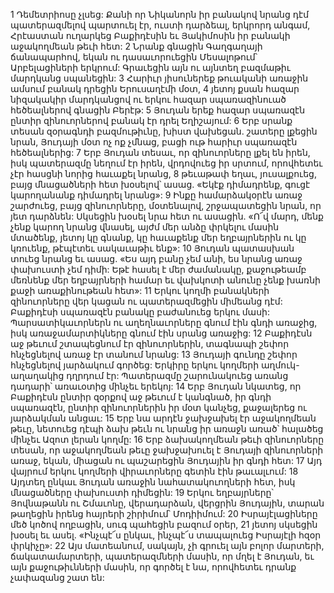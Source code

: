 1 Դեմետրիոսը չլսեց: Քանի որ Նիկանորն իր բանակով նրանց դէմ պատերազմելով պարտուել էր, ուստի դարձեալ, երկրորդ անգամ, Հրէաստան ուղարկեց Բաքիդէսին եւ Յակիմոսին իր բանակի աջակողմեան թեւի հետ: 2 Նրանք գնացին Գաղգաղայի ճանապարհով, եկան ու դասաւորուեցին Մեսալոթում՝ Արբելացիների երկրում: Գրաւեցին այն ու այնտեղ բազմաթիւ մարդկանց սպանեցին: 3 Հարիւր յիսուներեք թուականի առաջին ամսում բանակ դրեցին Երուսաղէմի մօտ, 4 յետոյ քսան հազար նիզակակիր մարդկանցով ու երկու հազար սպառազինուած հեծեալներով գնացին Բերէթ: 5 Յուդան երեք հազար սպառազէն ընտիր զինուորներով բանակ էր դրել Եղիշայում: 6 Երբ սրանք տեսան զօրագնդի բազմութիւնը, խիստ վախեցան. շատերը լքեցին նրան, Յուդայի մօտ ոչ ոք չմնաց, բացի ութ հարիւր սպառազէն հեծեալներից: 7 Երբ Յուդան տեսաւ, որ զինուորները լքել են իրեն, իսկ պատերազմը նեղում էր իրեն, վրդովուեց իր սրտում, որովհետեւ չէր հասցնի նորից հաւաքել նրանց, 8 թեւաթափ եղաւ, յուսալքուեց, բայց մնացածների հետ խօսելով՝ ասաց. «Եկէք դիմադրենք, գուցէ կարողանանք դիմադրել նրանց»: 9 Ինքը համարձակօրէն առաջ շարժուեց, բայց զինուորները, մօտենալով, շրջապատեցին նրան, որ յետ դարձնեն: Սկսեցին խօսել նրա հետ ու ասացին. «Ո՜վ մարդ, մենք չենք կարող նրանց վնասել, այժմ մեր անձը փրկելու մասին մտածենք, յետոյ կը գնանք, կը հաւաքենք մեր եղբայրներին ու կը կռուենք, թէպէտեւ սակաւաթիւ ենք»: 10 Յուդան պատասխան տուեց նրանց եւ ասաց. «Ես այդ բանը չեմ անի, ես նրանց առաջ փախուստի չեմ դիմի: Եթէ հասել է մեր ժամանակը, քաջութեամբ մեռնենք մեր եղբայրների համար եւ վախկոտի անունը չենք խառնի քաջի առաքինութեան հետ»:
11 Երկու կողմի բանակների զինուորները վեր կացան ու պատերազմեցին միմեանց դէմ: Բաքիդէսի սպառազէն բանակը բաժանուեց երկու մասի: Պարսատիկաւորներն ու աղեղնաւորները գնում էին գնդի առաջից, իսկ առաջամարտիկները գնում էին սրանց առաջից: 12 Բաքիդէսն աջ թեւում շտապեցնում էր զինուորներին, տագնապի շեփոր հնչեցնելով առաջ էր տանում նրանց: 13 Յուդայի գունդը շեփոր հնչեցնելով յարձակում գործեց: Երկիրը երկու կողմերի աղմուկ-աղաղակից դղրդում էր: Պատերազմը շարունակուեց առանց դադարի՝ առաւօտից մինչեւ երեկոյ: 14 Երբ Յուդան նկատեց, որ Բաքիդէսն ընտիր զօրքով աջ թեւում է կանգնած, իր գնդի սպառազէն, ընտիր զինուորներին իր մօտ կանչեց, քաջալերեց ու յարձակման անցաւ: 15 Երբ նա արդէն ջախջախել էր աջակողմեան թեւը, նետուեց դէպի ձախ թեւն ու նրանց իր առաջն առած՝ հալածեց մինչեւ Ազոտ լերան կողմը: 16 Երբ ձախակողմեան թեւի զինուորները տեսան, որ աջակողմեան թեւը ջախջախուել է Յուդայի զինուորների առաջ, եկան, միացան ու պաշարեցին Յուդային իր գնդի հետ: 17 Այդ վայրում երկու կողմերի վիրաւորները գետին էին թաւալւում:
18 Այդտեղ ընկաւ Յուդան առաջին նահատակուողների հետ, իսկ մնացածները փախուստի դիմեցին: 19 Երկու եղբայրները՝ Յովնաթանն ու Շմաւոնը, վերադարձան, վերցրին Յուդային, տարան թաղեցին իրենց հայրերի շիրիմում՝ Մոդիիմում: 20 Իսրայէլացիները մեծ կոծով ողբացին, սուգ պահեցին բազում օրեր, 21 յետոյ սկսեցին խօսել եւ ասել. «Ինչպէ՜ս ընկաւ, ինչպէ՜ս տապալուեց Իսրայէլի հզօր փրկիչը»: 22 Այս մատեանում, սակայն, չի գրուել այն բոլոր մարտերի, ճակատամարտերի, պատերազմների մասին, որ մղել է Յուդան, եւ այն քաջութիւնների մասին, որ գործել է նա, որովհետեւ դրանք չափազանց շատ են:
